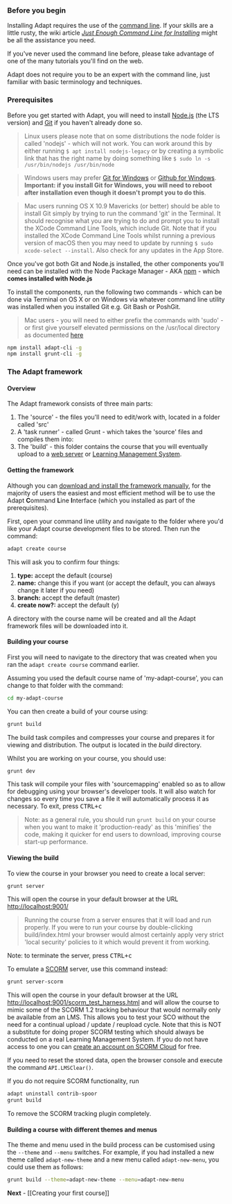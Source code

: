 ### Before you begin
Installing Adapt requires the use of the [command line](https://en.wikipedia.org/wiki/Command-line_interface). If your skills are a little rusty, the wiki article [*Just Enough Command Line for Installing*](https://github.com/adaptlearning/adapt_authoring/wiki/Just-Enough-Command-Line-for-Installing) might be all the assistance you need. 

If you've never used the command line before, please take advantage of one of the many tutorials you'll find on the web. 

Adapt does not require you to be an expert with the command line, just familiar with basic terminology and techniques.  

### Prerequisites
Before you get started with Adapt, you will need to install [Node.js](http://nodejs.org/) (the LTS version) and [Git](http://git-scm.com/downloads) if you haven't already done so.

> Linux users please note that on some distributions the node folder is called 'nodejs' - which will not work. You can work around this by either running `$ apt install nodejs-legacy` or by creating a symbolic link that has the right name by doing something like `$ sudo ln -s /usr/bin/nodejs /usr/bin/node`

> Windows users may prefer [Git for Windows](https://msysgit.github.io/) or [Github for Windows](http://windows.github.com/). **Important: if you install Git for Windows, you will need to reboot after installation even though it doesn't prompt you to do this**.

> Mac users running OS X 10.9 Mavericks (or better) should be able to install Git simply by trying to run the command 'git' in the Terminal. It should recognise what you are trying to do and prompt you to install the XCode Command Line Tools, which include Git. Note that if you installed the XCode Command Line Tools whilst running a previous version of macOS then you may need to update by running `$ sudo xcode-select --install`. Also check for any updates in the App Store.

Once you've got both Git and Node.js installed, the other components you'll need can be installed with the Node Package Manager - AKA [npm](https://npmjs.org/) - which **comes installed with Node.js**

To install the components, run the following two commands - which can be done via Terminal on OS X or on Windows via whatever command line utility was installed when you installed Git e.g. Git Bash or PoshGit.

> Mac users - you will need to either prefix the commands with 'sudo' - or first give yourself elevated permissions on the /usr/local directory as documented [here](http://foohack.com/2010/08/intro-to-npm/#what_no_sudo)

```bash
npm install adapt-cli -g
npm install grunt-cli -g
```

### The Adapt framework
#### Overview
The Adapt framework consists of three main parts:
1. The 'source' - the files you'll need to edit/work with, located in a folder called 'src'
1. A 'task runner' - called Grunt - which takes the 'source' files and compiles them into:
1. The 'build' - this folder contains the course that you will eventually upload to a [web server](https://en.wikipedia.org/wiki/Web_server) or [Learning Management System](https://en.wikipedia.org/wiki/Learning_management_system).

#### Getting the framework
Although you can [download and install the framework manually](/adaptlearning/adapt_framework/wiki/Manual-installation-of-the-Adapt-framework), for the majority of users the easiest and most efficient method will be to use the Adapt **C**ommand **L**ine **I**nterface (which you installed as part of the prerequisites).

First, open your command line utility and navigate to the folder where you'd like your Adapt course development files to be stored. Then run the command:

```bash
adapt create course
```

This will ask you to confirm four things:

1. **type:** accept the default (course)
1. **name:** change this if you want (or accept the default, you can always change it later if you need)
1. **branch:** accept the default (master)
1. **create now?:** accept the default (y)

A directory with the course name will be created and all the Adapt framework files will be downloaded into it. 

#### Building your course
First you will need to navigate to the directory that was created when you ran the `adapt create course` command earlier.

Assuming you used the default course name of 'my-adapt-course', you can change to that folder with the command:
```bash
cd my-adapt-course
```
You can then create a build of your course using:
```bash
grunt build
```
The build task compiles and compresses your course and prepares it for viewing and distribution. The output is located in the *build* directory.

Whilst you are working on your course, you should use:
```bash
grunt dev
```
This task will compile your files with 'sourcemapping' enabled so as to allow for debugging using your browser's developer tools. It will also watch for changes so every time you save a file it will automatically process it as necessary. To exit, press <kbd>CTRL+c</kbd>

> Note: as a general rule, you should run `grunt build` on your course when you want to make it 'production-ready' as this 'minifies' the code, making it quicker for end users to download, improving course start-up performance.

#### Viewing the build
To view the course in your browser you need to create a local server:
```bash
grunt server
```
This will open the course in your default browser at the URL [http://localhost:9001/](http://localhost:9001/)

> Running the course from a server ensures that it will load and run properly. If you were to run your course by double-clicking build/index.html your browser would almost certainly apply very strict 'local security' policies to it which would prevent it from working.

Note: to terminate the server, press <kbd>CTRL+c</kbd>

To emulate a [SCORM](https://scorm.com/scorm-explained/) server, use this command instead:
```bash
grunt server-scorm
```
This will open the course in your default browser at the URL [http://localhost:9001/scorm_test_harness.html](http://localhost:9001/scorm_test_harness.html) and will allow the course to mimic some of the SCORM 1.2 tracking behaviour that would normally only be available from an LMS. This allows you to test your SCO without the need for a continual upload / update / reupload cycle. Note that this is NOT a substitute for doing proper SCORM testing which should always be conducted on a real Learning Management System. If you do not have access to one you can [create an account on SCORM Cloud](https://cloud.scorm.com/sc/guest/SignUpForm) for free.

If you need to reset the stored data, open the browser console and execute the command `API.LMSClear()`.

If you do not require SCORM functionality, run 
```bash
adapt uninstall contrib-spoor
grunt build
```
To remove the SCORM tracking plugin completely.

#### Building a course with different themes and menus
The theme and menu used in the build process can be customised using the `--theme` and `--menu` switches.  For example, if you had installed a new theme called `adapt-new-theme` and a new menu called `adapt-new-menu`, you could use them as follows:

````bash
grunt build --theme=adapt-new-theme --menu=adapt-new-menu
````


**Next** - [[Creating your first course]]